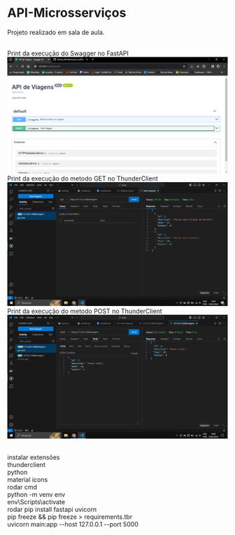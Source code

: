 # API-Microsserviços
Projeto realizado em sala de aula.

<br>Print da execução do Swagger no FastAPI
<img src='swagger.png'>
<br>Print da execução do metodo GET no ThunderClient
<img src='thunderclient.png'>
<br>Print da execução do metodo POST no ThunderClient
<img src='thunderclientPOST.png'>

<br>instalar extensões
<br>	thunderclient
<br>	python
<br>	material icons
<br>rodar cmd
<br>	python -m venv env
<br>	env\Scripts\activate
<br>rodar pip install fastapi uvicorn
<br>pip freeze && pip freeze > requirements.tbr
<br>uvicorn main:app --host 127.0.0.1 --port 5000
